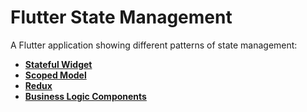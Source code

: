 # Flutter State Management

A Flutter application showing different patterns of state management:

* [**Stateful Widget**](https://github.com/udos86/flutter-state-management/tree/master/lib/_stateful_widget)
* [**Scoped Model**](https://github.com/udos86/flutter-state-management/tree/master/lib/_scoped_model)
* [**Redux**](https://github.com/udos86/flutter-state-management/tree/master/lib/_redux)
* [**Business Logic Components**](https://github.com/udos86/flutter-state-management/tree/master/lib/_bloc)
